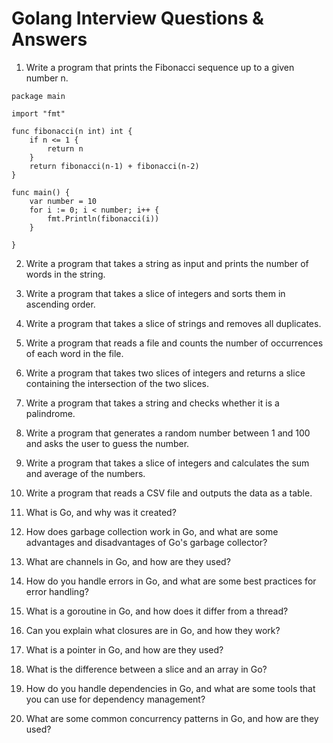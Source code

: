# Golang Interview Questions & Answers

1. Write a program that prints the Fibonacci sequence up to a given number n.
```
package main

import "fmt"

func fibonacci(n int) int {
	if n <= 1 {
		return n
	}
	return fibonacci(n-1) + fibonacci(n-2)
}

func main() {
	var number = 10
	for i := 0; i < number; i++ {
		fmt.Println(fibonacci(i))
	}

}
```
2. Write a program that takes a string as input and prints the number of words in the string.

3. Write a program that takes a slice of integers and sorts them in ascending order.

4. Write a program that takes a slice of strings and removes all duplicates.

5. Write a program that reads a file and counts the number of occurrences of each word in the file.

6. Write a program that takes two slices of integers and returns a slice containing the intersection of the two slices.

7. Write a program that takes a string and checks whether it is a palindrome.

8. Write a program that generates a random number between 1 and 100 and asks the user to guess the number.

9. Write a program that takes a slice of integers and calculates the sum and average of the numbers.

10. Write a program that reads a CSV file and outputs the data as a table.

11. What is Go, and why was it created?
12. How does garbage collection work in Go, and what are some advantages and disadvantages of Go's garbage collector?
13. What are channels in Go, and how are they used?
14. How do you handle errors in Go, and what are some best practices for error handling?
15. What is a goroutine in Go, and how does it differ from a thread?
16. Can you explain what closures are in Go, and how they work?
17. What is a pointer in Go, and how are they used?
18. What is the difference between a slice and an array in Go?
19. How do you handle dependencies in Go, and what are some tools that you can use for dependency management?
20. What are some common concurrency patterns in Go, and how are they used?

